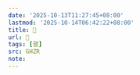 ```yaml
---
date: '2025-10-13T11:27:45+08:00'
lastmod: '2025-10-14T06:42:22+08:00'
title: 󰙤
url: 󰙤
tags: [䵿]
src: GHZR
note:
---
```

